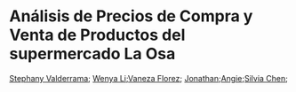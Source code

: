 # Análisis de Precios de Compra y Venta de Productos del supermercado La Osa

[Stephany Valderrama](https://github.com/stph89); [Wenya Li](https://github.com/wenlla);[Vaneza Florez](https://github.com/vanezafg); [Jonathan](https://github.com/vanezafg);[Angie](https://github.com/vanezafg);[Silvia Chen](https://github.com/vanezafg);
